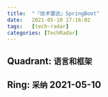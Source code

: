 ```yaml
---
title:  "『技术雷达』SpringBoot"
date:   2021-05-10 17:16:02
tags:   [tech-radar]
categories: [TechRadar]
---
```


## Quadrant: `语言和框架`

## Ring: `采纳` 2021-05-10



